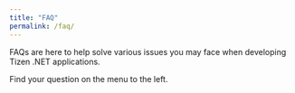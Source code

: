 ```yaml
---
title: "FAQ"
permalink: /faq/
---
```


FAQs are here to help solve various issues you may face when developing Tizen .NET applications.

Find your question on the menu to the left.
